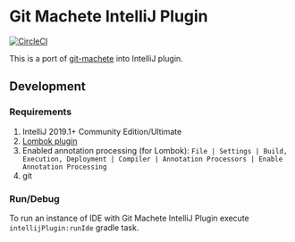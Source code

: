 # Git Machete IntelliJ Plugin
[![CircleCI](https://circleci.com/gh/VirtusLab/git-machete-intellij-plugin/tree/master.svg?style=svg)](https://circleci.com/gh/VirtusLab/git-machete-intellij-plugin/tree/master)

This is a port of [git-machete](https://github.com/VirtusLab/git-machete) into IntelliJ plugin.

## Development

### Requirements
1. IntelliJ 2019.1+ Community Edition/Ultimate 
2. [Lombok plugin](https://plugins.jetbrains.com/plugin/6317-lombok/)
3. Enabled annotation processing (for Lombok): `File | Settings | Build, Execution, Deployment | Compiler | Annotation Processors | Enable Annotation Processing`
4. git

### Run/Debug

To run an instance of IDE with Git Machete IntelliJ Plugin execute 
`intellijPlugin:runIde` gradle task.
